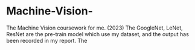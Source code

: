 # Machine-Vision-
The Machine Vision coursework for me. (2023)
The GoogleNet, LeNet, ResNet are the pre-train model which use my dataset, and the output has been recorded in my report.
The 
